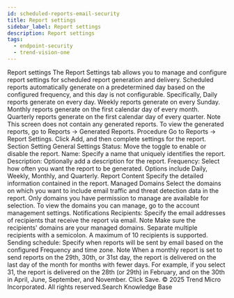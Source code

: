 ```yaml
---
id: scheduled-reports-email-security
title: Report settings
sidebar_label: Report settings
description: Report settings
tags:
  - endpoint-security
  - trend-vision-one
---
```


 Report settings The Report Settings tab allows you to manage and configure report settings for scheduled report generation and delivery. Scheduled reports automatically generate on a predetermined day based on the configured frequency, and this day is not configurable. Specifically, Daily reports generate on every day. Weekly reports generate on every Sunday. Monthly reports generate on the first calendar day of every month. Quarterly reports generate on the first calendar day of every quarter. Note This screen does not contain any generated reports. To view the generated reports, go to Reports → Generated Reports. Procedure Go to Reports → Report Settings. Click Add, and then complete settings for the report. Section Setting General Settings Status: Move the toggle to enable or disable the report. Name: Specify a name that uniquely identifies the report. Description: Optionally add a description for the report. Frequency: Select how often you want the report to be generated. Options include Daily, Weekly, Monthly, and Quarterly. Report Content Specify the detailed information contained in the report. Managed Domains Select the domains on which you want to include email traffic and threat detection data in the report. Only domains you have permission to manage are available for selection. To view the domains you can manage, go to the account management settings. Notifications Recipients: Specify the email addresses of recipients that receive the report via email. Note Make sure the recipients' domains are your managed domains. Separate multiple recipients with a semicolon. A maximum of 10 recipients is supported. Sending schedule: Specify when reports will be sent by email based on the configured Frequency and time zone. Note When a monthly report is set to send reports on the 29th, 30th, or 31st day, the report is delivered on the last day of the month for months with fewer days. For example, if you select 31, the report is delivered on the 28th (or 29th) in February, and on the 30th in April, June, September, and November. Click Save. © 2025 Trend Micro Incorporated. All rights reserved.Search Knowledge Base